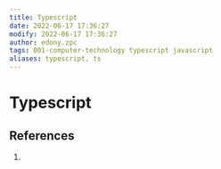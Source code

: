 ```yaml
---
title: Typescript
date: 2022-06-17 17:36:27
modify: 2022-06-17 17:36:27
author: edony.zpc
tags: 001-computer-technology typescript javascript
aliases: typescript, ts
---
```


# Typescript


## References
1. 